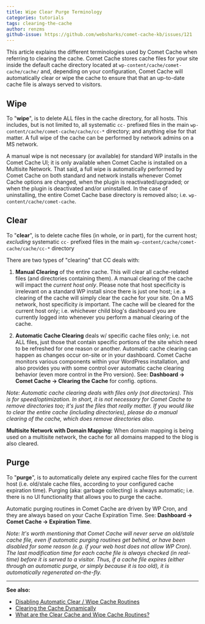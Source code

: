 ```yaml
---
title: Wipe Clear Purge Terminology
categories: tutorials
tags: clearing-the-cache
author: renzms
github-issue: https://github.com/websharks/comet-cache-kb/issues/121
---
```


This article explains the different terminologies used by Comet Cache  when referring to clearing the cache. Comet Cache stores cache files for your site inside the default cache directory located at `wp-content/cache/comet-cache/cache/` and, depending on your configuration, Comet Cache will automatically clear or wipe the cache to ensure that that an up-to-date cache file is always served to visitors.

## Wipe

To "**wipe**", is to delete ALL files in the cache directory, for all hosts. This includes, but is not limited to, all systematic `cc-` prefixed files in the main `wp-content/cache/comet-cache/cache/cc-*` directory; and anything else for that matter. A full wipe of the cache can be performed by network admins on a MS network.

A manual wipe is not necessary (or available) for standard WP installs in the Comet Cache UI; it is only available when Comet Cache is installed on a Multisite Network. That said, a full wipe is automatically performed by Comet Cache on both standard and network installs whenever Comet Cache options are changed, when the plugin is reactivated/upgraded; or when the plugin is deactivated and/or uninstalled. In the case of uninstalling, the entire Comet Cache base directory is removed also; i.e. `wp-content/cache/comet-cache`.

## Clear

To "**clear**", is to delete cache files (in whole, or in part), for the current host; _excluding_ systematic `cc-` prefixed files in the main `wp-content/cache/comet-cache/cache/cc-*` directory

There are two types of "clearing" that CC deals with:

1. **Manual Clearing** of the entire cache. This will clear all cache-related files (and directories containing them). A manual clearing of the cache will impact the _current host only_. Please note that host specificity is irrelevant on a standard WP install since there is just one host; i.e. a clearing of the cache will simply clear the cache for your site. On a MS network, host specificity _is_ important. The cache will be cleared for the current host only; i.e. whichever child blog's dashboard you are currently logged into whenever you perform a manual clearing of the cache.
	
2. **Automatic Cache Clearing** deals w/ specific cache files only; i.e. not ALL files, just those that contain specific portions of the site which need to be refreshed for one reason or another. Automatic cache clearing can happen as changes occur on-site or in your dashboard. Comet Cache monitors various components within your WordPress installation, and also provides you with some control over automatic cache clearing behavior (even more control in the Pro version). See: **Dashboard → Comet Cache → Clearing the Cache** for config. options.
	
_Note: Automatic cache clearing deals with files only (not directories). This is for speed/optimization. In short, it is not necessary for Comet Cache to remove directories too; it's just the files that really matter. If you would like to clear the entire cache (including directories), please do a manual clearing of the cache, which does remove directories also._

**Multisite Network with Domain Mapping:** When domain mapping is being used on a multisite network, the cache for all domains mapped to the blog is also cleared.

## Purge

To "**purge**", is to automatically delete any expired cache files for the current host (i.e. old/stale cache files, according to your configured cache expiration time). Purging (aka: garbage collecting) is always automatic; i.e. there is no UI functionality that allows you to purge the cache. 

Automatic purging routines in Comet Cache are driven by WP Cron, and they are always based on your Cache Expiration Time. See: **Dashboard → Comet Cache → Expiration Time**.

_Note: It's worth mentioning that Comet Cache will never serve an old/stale cache file, even if automatic purging routines get behind, or have been disabled for some reason (e.g. if your web host does not allow WP Cron). The last modification time for each cache file is always checked (in real-time) before it is served to a visitor. Thus, if a cache file expires (either through an automatic purge, or simply because it is too old), it is automatically regenerated on-the-fly._

_____

**See also:**

- [Disabling Automatic Clear / Wipe Cache Routines](https://cometcache.com/kb-article/disabling-automatic-clear-wipe-cache-routines/)
- [Clearing the Cache Dynamically](https://cometcache.com/kb-article/clearing-the-cache-dynamically/)
- [What are the Clear Cache and Wipe Cache Routines?](https://cometcache.com/kb-article/what-are-the-clear-cache-and-wipe-cache-routines/)
